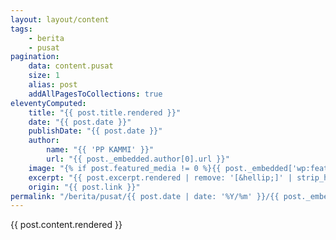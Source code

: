 ```yaml
---
layout: layout/content
tags:
    - berita
    - pusat
pagination:
    data: content.pusat
    size: 1
    alias: post
    addAllPagesToCollections: true
eleventyComputed:
    title: "{{ post.title.rendered }}"
    date: "{{ post.date }}"
    publishDate: "{{ post.date }}"
    author:
        name: "{{ 'PP KAMMI' }}"
        url: "{{ post._embedded.author[0].url }}"
    image: "{% if post.featured_media != 0 %}{{ post._embedded['wp:featuredmedia'][0].source_url }}{% else %}{{ false }}{% endif %}"
    excerpt: "{{ post.excerpt.rendered | remove: '[&hellip;]' | strip_html }}"
    origin: "{{ post.link }}"
permalink: "/berita/pusat/{{ post.date | date: '%Y/%m' }}/{{ post._embedded.author[0].url | remove: 'https:' | remove: 'http:' | replace: '.', '-' | slug }}-{{ post.slug | truncate: 100, '' }}.html"
---
```

{{ post.content.rendered }}